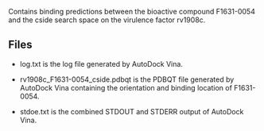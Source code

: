 Contains binding predictions between the bioactive compound F1631-0054 and the cside search space on the virulence factor rv1908c.

## Files

- log.txt is the log file generated by AutoDock Vina.

- rv1908c_F1631-0054_cside.pdbqt is the PDBQT file generated by AutoDock Vina containing the orientation and binding location of F1631-0054.

- stdoe.txt is the combined STDOUT and STDERR output of AutoDock Vina.

